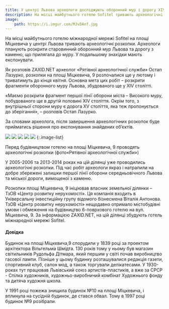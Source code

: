 ```yaml
---
title: У центрі Львова археологи досліджують оборонний мур і дорогу ХIV століття
description: На місці майбутнього готелю Sofitel тривають археологічні розкопки
image:
    path: https://i.imgur.com/MJvDAnf.jpg
---
```


На місці майбутнього готелю міжнародної мережі Sofitel на площі Міцкевича у центрі Львова тривають археологічні розкопки. Археологи планують розкрити старовинний оборонний мур Львова та дорогу з каменю, що прилягала до муру. У подальшому знахідки мають експонувати.

Як розповів ZAXID.NET археолог «Рятівної археологічної служби» Остап Лазурко, розкопки на площі Міцкевича, 9 розпочалися ще у лютому і триватимуть до кінця квітня. Основна мета цих робіт – розкрити фрагменти оборонного муру Львова, збудованого ще у ХIV столітті.

«Маємо розкрити фрагмент першої лінії оборони міста – Високого муру, побудованого ще в другій половині XIV століття. Окрім того, з внутрішньої сторони муру є дорога XV століття, яка теж пропонується до зберігання», – розповів Остап Лазурко.

За словами археолога, після завершення археологічних розкопок буде прийматись рішення про експонування знайдених об’єктів.

![](https://i.imgur.com/D0oUdvh.jpg)
![](https://i.imgur.com/AA6NS1U.jpg)
![](https://i.imgur.com/FTSxKmO.jpg)
![](https://i.imgur.com/DTbcBiw.jpg)
![](https://i.imgur.com/zsW5nxb.jpg)
{:.image-list}

Перед будівництвом готелю на площі Міцкевича, 9 проводять археологічні розкопки (фото«Рятівної археологічної служби»)

У 2005-2006 та 2013-2014 роках на цій ділянці уже проводились археологічні розкопки. Під час робіт археологи якраз і натрапили на добре збережені залишки першої лінії оборони середньовічного Львова та міської дороги, вимощеної з каменю.

Розкопки площі Міцкевича, 9 ініціював власник земельної ділянки – ТзОВ «Центр розвитку нерухомості». Ця компанія входить в Універсальну інвестиційну групу відомого бізнесмена Віталія Антонова. ТзОВ «Центр розвитку нерухомості» нещодавно отримало містобудівні умови і обмеження на будівництво 6-поврхового готелю на вул. Міцкевича, 9. За інформацією ZAXID.NET, на цій ділянці збудують готель міжнародної мережі Sofitel.

#### Довідка

Будинок на площі Міцкевича,9 спорудили у 1839 році за проектом архітектора Вільгельма Шмідта. 130 років тому у ньому був магазин світильників Рудольфа Дітмара, який першим у світі почав виробництво гасової лампи. Пізніше у цьому будинку розташувалися редакція газети, спортивний клуб, салон мод, а також торгували делікатесами. У 1930-роках тут працював Львівський союз артистів-пластиків, а вже за СРСР - Спілка художників, художньо-виробничий комбінат Художнього фонду та дитяча художня школа.

У 1991 році пожежа знищила будинок №10 на площі Міцкевича, і вплинула на сусідній будинок, де стався обвал. Тому в 1997 році будинок №9 розібрали.